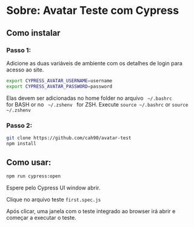 # Sobre: Avatar Teste com Cypress 

## Como instalar

### Passo 1:

Adicione as duas variáveis de ambiente com os detalhes de login para acesso ao site. 

```bash
export CYPRESS_AVATAR_USERNAME=username
export CYPRESS_AVATAR_PASSWORD=password
```

Elas devem ser adicionadas no home folder no arquivo <code> ~/.bashrc </code> for BASH or no 
<code> ~/.zshenv </code> for ZSH.
Execute <code>source ~/.bashrc</code> or <code>source ~/.zshenv</code>

### Passo 2:

```bash
git clone https://github.com/cah90/avatar-test
npm install
```

## Como usar:

```bash
npm run cypress:open
```

Espere pelo Cypress UI window abrir.

Clique no arquivo teste <code>first.spec.js</code>

Após clicar, uma janela com o teste integrado ao browser irá abrir e começar a executar o teste.

